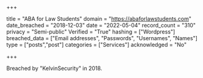 +++

title = "ABA for Law Students"
domain = "https://abaforlawstudents.com"
date_breached = "2018-12-03"
date = "2022-05-04"
record_count = "310"
privacy = "Semi-public"
Verified = "True"
hashing = ["Wordpress"]
breached_data = ["Email addresses", "Passwords", "Usernames", "Names"]
type = ["posts","post"]
categories = ["Services"]
acknowledged = "No"


+++


Breached by "KelvinSecurity" in 2018.

